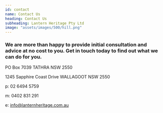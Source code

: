 ```yaml
---
id: contact
name: Contact Us
heading: Contact Us
subheading: Lantern Heritage Pty Ltd 
image: "assets/images/500/hill.png"
---
```


### We are more than happy to provide initial consultation and advice at no cost to you. Get in touch today to find out what we can do for you.

PO Box 7039
TATHRA NSW 2550

1245 Sapphire Coast Drive 
WALLAGOOT NSW 2550

p: 02 6494 5759

m: 0402 831 291

e: info@lanternheritage.com.au